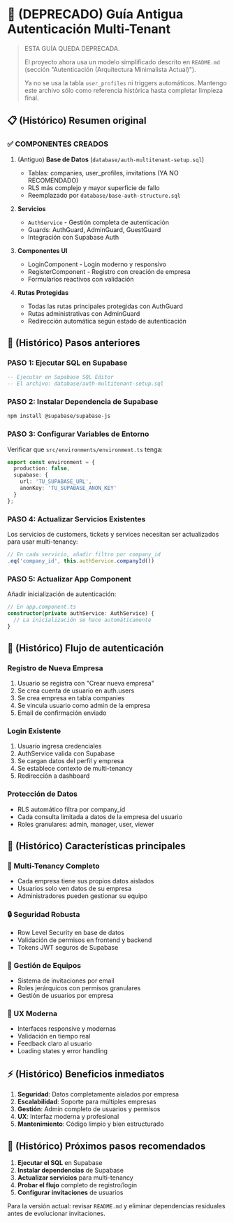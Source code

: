 # 🔐 (DEPRECADO) Guía Antigua Autenticación Multi-Tenant

> ESTA GUÍA QUEDA DEPRECADA.
>
> El proyecto ahora usa un modelo simplificado descrito en `README.md` (sección "Autenticación (Arquitectura Minimalista Actual)").
>
> Ya no se usa la tabla `user_profiles` ni triggers automáticos. Mantengo este archivo sólo como referencia histórica hasta completar limpieza final.

## 📋 (Histórico) Resumen original

### ✅ **COMPONENTES CREADOS**

1. (Antiguo) **Base de Datos** (`database/auth-multitenant-setup.sql`)
   - Tablas: companies, user_profiles, invitations (YA NO RECOMENDADO)
   - RLS más complejo y mayor superficie de fallo
   - Reemplazado por `database/base-auth-structure.sql`

2. **Servicios**
   - `AuthService` - Gestión completa de autenticación
   - Guards: AuthGuard, AdminGuard, GuestGuard
   - Integración con Supabase Auth

3. **Componentes UI**
   - LoginComponent - Login moderno y responsivo
   - RegisterComponent - Registro con creación de empresa
   - Formularios reactivos con validación

4. **Rutas Protegidas**
   - Todas las rutas principales protegidas con AuthGuard
   - Rutas administrativas con AdminGuard
   - Redirección automática según estado de autenticación

## 🚀 (Histórico) Pasos anteriores

### **PASO 1: Ejecutar SQL en Supabase**

```sql
-- Ejecutar en Supabase SQL Editor
-- El archivo: database/auth-multitenant-setup.sql
```

### **PASO 2: Instalar Dependencia de Supabase**

```bash
npm install @supabase/supabase-js
```

### **PASO 3: Configurar Variables de Entorno**

Verificar que `src/environments/environment.ts` tenga:

```typescript
export const environment = {
  production: false,
  supabase: {
    url: 'TU_SUPABASE_URL',
    anonKey: 'TU_SUPABASE_ANON_KEY'
  }
};
```

### **PASO 4: Actualizar Servicios Existentes**

Los servicios de customers, tickets y services necesitan ser actualizados para usar multi-tenancy:

```typescript
// En cada servicio, añadir filtro por company_id
.eq('company_id', this.authService.companyId())
```

### **PASO 5: Actualizar App Component**

Añadir inicialización de autenticación:

```typescript
// En app.component.ts
constructor(private authService: AuthService) {
  // La inicialización se hace automáticamente
}
```

## 🔄 (Histórico) Flujo de autenticación

### **Registro de Nueva Empresa**
1. Usuario se registra con "Crear nueva empresa"
2. Se crea cuenta de usuario en auth.users
3. Se crea empresa en tabla companies
4. Se vincula usuario como admin de la empresa
5. Email de confirmación enviado

### **Login Existente**
1. Usuario ingresa credenciales
2. AuthService valida con Supabase
3. Se cargan datos del perfil y empresa
4. Se establece contexto de multi-tenancy
5. Redirección a dashboard

### **Protección de Datos**
- RLS automático filtra por company_id
- Cada consulta limitada a datos de la empresa del usuario
- Roles granulares: admin, manager, user, viewer

## 🎯 (Histórico) Características principales

### **🏢 Multi-Tenancy Completo**
- Cada empresa tiene sus propios datos aislados
- Usuarios solo ven datos de su empresa
- Administradores pueden gestionar su equipo

### **🔒 Seguridad Robusta**
- Row Level Security en base de datos
- Validación de permisos en frontend y backend
- Tokens JWT seguros de Supabase

### **👥 Gestión de Equipos**
- Sistema de invitaciones por email
- Roles jerárquicos con permisos granulares
- Gestión de usuarios por empresa

### **📱 UX Moderna**
- Interfaces responsive y modernas
- Validación en tiempo real
- Feedback claro al usuario
- Loading states y error handling

## ⚡ (Histórico) Beneficios inmediatos

1. **Seguridad**: Datos completamente aislados por empresa
2. **Escalabilidad**: Soporte para múltiples empresas
3. **Gestión**: Admin completo de usuarios y permisos
4. **UX**: Interfaz moderna y profesional
5. **Mantenimiento**: Código limpio y bien estructurado

## 🔧 (Histórico) Próximos pasos recomendados

1. **Ejecutar el SQL** en Supabase
2. **Instalar dependencias** de Supabase
3. **Actualizar servicios** para multi-tenancy
4. **Probar el flujo** completo de registro/login
5. **Configurar invitaciones** de usuarios

Para la versión actual: revisar `README.md` y eliminar dependencias residuales antes de evolucionar invitaciones.
